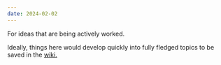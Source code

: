 ```yaml
---
date: 2024-02-02
---
```

For ideas that are being actively worked. 

Ideally, things here would develop quickly into fully fledged topics to be saved in the [wiki.](Wiki/index.md)